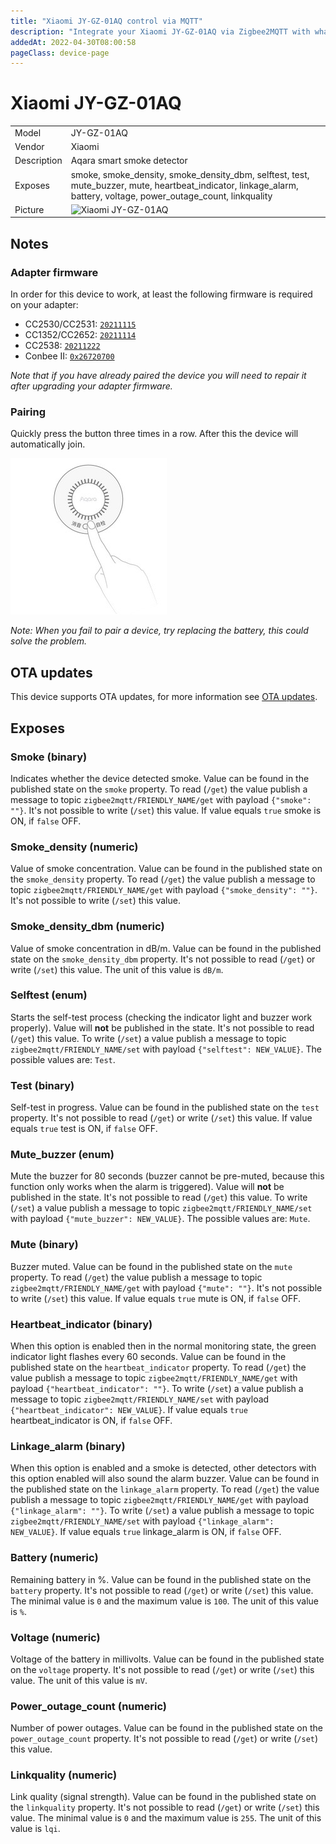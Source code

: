 ```yaml
---
title: "Xiaomi JY-GZ-01AQ control via MQTT"
description: "Integrate your Xiaomi JY-GZ-01AQ via Zigbee2MQTT with whatever smart home infrastructure you are using without the vendor's bridge or gateway."
addedAt: 2022-04-30T08:00:58
pageClass: device-page
---
```


<!-- !!!! -->
<!-- ATTENTION: This file is auto-generated through docgen! -->
<!-- You can only edit the "Notes"-Section between the two comment lines "Notes BEGIN" and "Notes END". -->
<!-- Do not use h1 or h2 heading within "## Notes"-Section. -->
<!-- !!!! -->

# Xiaomi JY-GZ-01AQ

|     |     |
|-----|-----|
| Model | JY-GZ-01AQ  |
| Vendor  | Xiaomi  |
| Description | Aqara smart smoke detector |
| Exposes | smoke, smoke_density, smoke_density_dbm, selftest, test, mute_buzzer, mute, heartbeat_indicator, linkage_alarm, battery, voltage, power_outage_count, linkquality |
| Picture | ![Xiaomi JY-GZ-01AQ](https://www.zigbee2mqtt.io/images/devices/JY-GZ-01AQ.jpg) |


<!-- Notes BEGIN: You can edit here. Add "## Notes" headline if not already present. -->
## Notes

### Adapter firmware
In order for this device to work, at least the following firmware is required on your adapter:
- CC2530/CC2531: [`20211115`](https://github.com/Koenkk/Z-Stack-firmware/tree/Z-Stack_Home_1.2_20211115/20211116/coordinator/Z-Stack_Home_1.2/bin)
- CC1352/CC2652: [`20211114`](https://github.com/Koenkk/Z-Stack-firmware/tree/7c5a6da0c41855d42b5e6506e5e3b496be097ba3/coordinator/Z-Stack_3.x.0/bin)
- CC2538: [`20211222`](https://github.com/jethome-ru/zigbee-firmware/tree/master/ti/coordinator/cc2538_cc2592)
- Conbee II: [`0x26720700`]( http://deconz.dresden-elektronik.de/deconz-firmware/deCONZ_ConBeeII_0x26720700.bin.GCF)

*Note that if you have already paired the device you will need to repair it after upgrading your adapter firmware.*

### Pairing
Quickly press the button three times in a row.
After this the device will automatically join.

![JY-GZ-01AQ pairing](../images/pairing/JY-GZ-01AQ_pairing.jpg)

*Note: When you fail to pair a device, try replacing the battery, this could solve the problem.*
<!-- Notes END: Do not edit below this line -->

## OTA updates
This device supports OTA updates, for more information see [OTA updates](../guide/usage/ota_updates.md).



## Exposes

### Smoke (binary)
Indicates whether the device detected smoke.
Value can be found in the published state on the `smoke` property.
To read (`/get`) the value publish a message to topic `zigbee2mqtt/FRIENDLY_NAME/get` with payload `{"smoke": ""}`.
It's not possible to write (`/set`) this value.
If value equals `true` smoke is ON, if `false` OFF.

### Smoke_density (numeric)
Value of smoke concentration.
Value can be found in the published state on the `smoke_density` property.
To read (`/get`) the value publish a message to topic `zigbee2mqtt/FRIENDLY_NAME/get` with payload `{"smoke_density": ""}`.
It's not possible to write (`/set`) this value.

### Smoke_density_dbm (numeric)
Value of smoke concentration in dB/m.
Value can be found in the published state on the `smoke_density_dbm` property.
It's not possible to read (`/get`) or write (`/set`) this value.
The unit of this value is `dB/m`.

### Selftest (enum)
Starts the self-test process (checking the indicator light and buzzer work properly).
Value will **not** be published in the state.
It's not possible to read (`/get`) this value.
To write (`/set`) a value publish a message to topic `zigbee2mqtt/FRIENDLY_NAME/set` with payload `{"selftest": NEW_VALUE}`.
The possible values are: `Test`.

### Test (binary)
Self-test in progress.
Value can be found in the published state on the `test` property.
It's not possible to read (`/get`) or write (`/set`) this value.
If value equals `true` test is ON, if `false` OFF.

### Mute_buzzer (enum)
Mute the buzzer for 80 seconds (buzzer cannot be pre-muted, because this function only works when the alarm is triggered).
Value will **not** be published in the state.
It's not possible to read (`/get`) this value.
To write (`/set`) a value publish a message to topic `zigbee2mqtt/FRIENDLY_NAME/set` with payload `{"mute_buzzer": NEW_VALUE}`.
The possible values are: `Mute`.

### Mute (binary)
Buzzer muted.
Value can be found in the published state on the `mute` property.
To read (`/get`) the value publish a message to topic `zigbee2mqtt/FRIENDLY_NAME/get` with payload `{"mute": ""}`.
It's not possible to write (`/set`) this value.
If value equals `true` mute is ON, if `false` OFF.

### Heartbeat_indicator (binary)
When this option is enabled then in the normal monitoring state, the green indicator light flashes every 60 seconds.
Value can be found in the published state on the `heartbeat_indicator` property.
To read (`/get`) the value publish a message to topic `zigbee2mqtt/FRIENDLY_NAME/get` with payload `{"heartbeat_indicator": ""}`.
To write (`/set`) a value publish a message to topic `zigbee2mqtt/FRIENDLY_NAME/set` with payload `{"heartbeat_indicator": NEW_VALUE}`.
If value equals `true` heartbeat_indicator is ON, if `false` OFF.

### Linkage_alarm (binary)
When this option is enabled and a smoke is detected, other detectors with this option enabled will also sound the alarm buzzer.
Value can be found in the published state on the `linkage_alarm` property.
To read (`/get`) the value publish a message to topic `zigbee2mqtt/FRIENDLY_NAME/get` with payload `{"linkage_alarm": ""}`.
To write (`/set`) a value publish a message to topic `zigbee2mqtt/FRIENDLY_NAME/set` with payload `{"linkage_alarm": NEW_VALUE}`.
If value equals `true` linkage_alarm is ON, if `false` OFF.

### Battery (numeric)
Remaining battery in %.
Value can be found in the published state on the `battery` property.
It's not possible to read (`/get`) or write (`/set`) this value.
The minimal value is `0` and the maximum value is `100`.
The unit of this value is `%`.

### Voltage (numeric)
Voltage of the battery in millivolts.
Value can be found in the published state on the `voltage` property.
It's not possible to read (`/get`) or write (`/set`) this value.
The unit of this value is `mV`.

### Power_outage_count (numeric)
Number of power outages.
Value can be found in the published state on the `power_outage_count` property.
It's not possible to read (`/get`) or write (`/set`) this value.

### Linkquality (numeric)
Link quality (signal strength).
Value can be found in the published state on the `linkquality` property.
It's not possible to read (`/get`) or write (`/set`) this value.
The minimal value is `0` and the maximum value is `255`.
The unit of this value is `lqi`.

